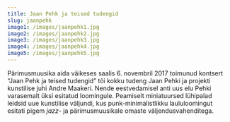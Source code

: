```yaml
---
title: Jaan Pehk ja teised tudengid
slug: jaanpehk
image1: /images/jaanpehk1.jpg
image2: /images/jaanpehk2.jpg
image3: /images/jaanpehk3.jpg
image4: /images/jaanpehk4.jpg
image5: /images/jaanpehk5.jpg
---
```

Pärimusmuusika aida väikeses saalis 6. novembril 2017 toimunud kontsert “Jaan Pehk ja teised tudengid” tõi kokku tudeng Jaan Pehki ja projekti kunstilise juhi Andre Maakeri. Nende eestvedamisel anti uus elu Pehki varasemalt üksi esitatud loomingule. Peamiselt miniatuursed lühipalad leidsid uue kunstilise väljundi, kus punk-minimalistlikku laululoomingut esitati pigem _jazz_- ja pärimusmuusikale omaste väljendusvahenditega.
